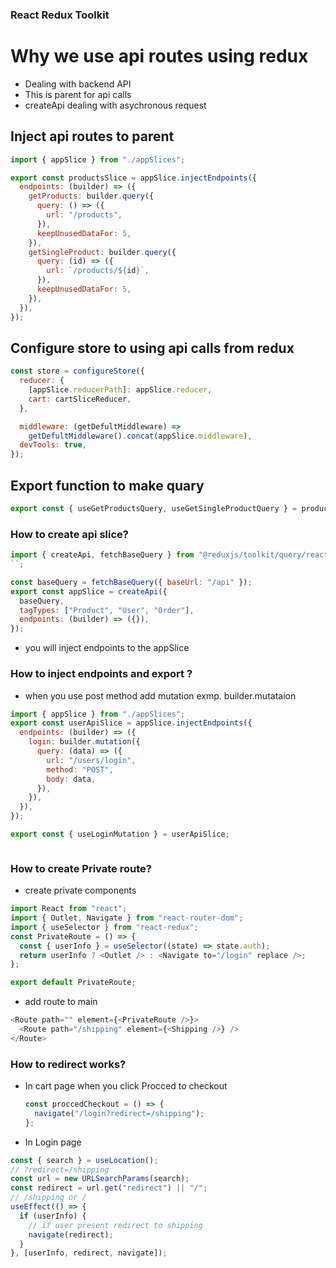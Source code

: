 ### React Redux Toolkit

# Why we use api routes using redux

- Dealing with backend API
- This is parent for api calls
- createApi dealing with asychronous request

## Inject api routes to parent

```js
import { appSlice } from "./appSlices";

export const productsSlice = appSlice.injectEndpoints({
  endpoints: (builder) => ({
    getProducts: builder.query({
      query: () => ({
        url: "/products",
      }),
      keepUnusedDataFor: 5,
    }),
    getSingleProduct: builder.query({
      query: (id) => ({
        url: `/products/${id}`,
      }),
      keepUnusedDataFor: 5,
    }),
  }),
});
```

## Configure store to using api calls from redux

```js
const store = configureStore({
  reducer: {
    [appSlice.reducerPath]: appSlice.reducer,
    cart: cartSliceReducer,
  },

  middleware: (getDefultMiddleware) =>
    getDefultMiddleware().concat(appSlice.middleware),
  devTools: true,
});
```

## Export function to make quary

```js
export const { useGetProductsQuery, useGetSingleProductQuery } = productsSlice;
```

### How to create api slice?

```js
import { createApi, fetchBaseQuery } from "@reduxjs/toolkit/query/react";
``;

const baseQuery = fetchBaseQuery({ baseUrl: "/api" });
export const appSlice = createApi({
  baseQuery,
  tagTypes: ["Product", "User", "Order"],
  endpoints: (builder) => ({}),
});
```

- you will inject endpoints to the appSlice

### How to inject endpoints and export ?

- when you use post method add mutation exmp. builder.mutataion

```js
import { appSlice } from "./appSlices";
export const userApiSlice = appSlice.injectEndpoints({
  endpoints: (builder) => ({
    login: builder.mutation({
      query: (data) => ({
        url: "/users/login",
        method: "POST",
        body: data,
      }),
    }),
  }),
});
```

```js
export const { useLoginMutation } = userApiSlice;
```

```

```

### How to create Private route?

- create private components

```js
import React from "react";
import { Outlet, Navigate } from "react-router-dom";
import { useSelector } from "react-redux";
const PrivateRoute = () => {
  const { userInfo } = useSelector((state) => state.auth);
  return userInfo ? <Outlet /> : <Navigate to="/login" replace />;
};

export default PrivateRoute;
```

- add route to main

```js
<Route path="" element={<PrivateRoute />}>
  <Route path="/shipping" element={<Shipping />} />
</Route>
```

### How to redirect works?

- In cart page when you click Procced to checkout

  ```js
  const proccedCheckout = () => {
    navigate("/login?redirect=/shipping");
  };
  ```

- In Login page

```js
const { search } = useLocation();
// ?redirect=/shipping
const url = new URLSearchParams(search);
const redirect = url.get("redirect") || "/";
// /shipping or /
useEffect(() => {
  if (userInfo) {
    // if user present redirect to shipping
    navigate(redirect);
  }
}, [userInfo, redirect, navigate]);
```
